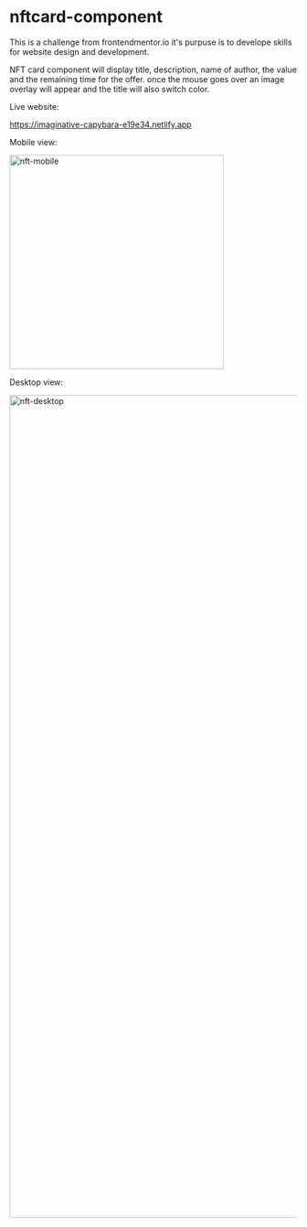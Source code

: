 # nftcard-component

This is a challenge from frontendmentor.io it's purpuse is to develope skills for website design and development.

NFT card component will display title, description, name of author, the value and the remaining time for the offer. once the mouse goes over an image overlay will appear and the title will also switch color. 

Live website:

https://imaginative-capybara-e19e34.netlify.app

Mobile view:

<img src="https://user-images.githubusercontent.com/103607112/165931013-5291cc13-9e13-4824-adfd-c2aa38ed0c13.jpg" width="375" height="auto" title="nft-mobile">


Desktop view:

<img src="https://user-images.githubusercontent.com/103607112/165850038-12c72afb-b2ac-4ca5-b44e-b579f29353d4.png" width="1440" height="auto" title="nft-desktop">

